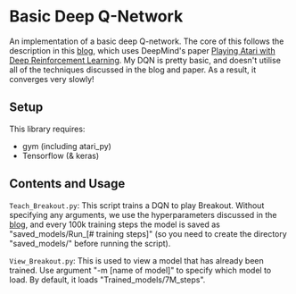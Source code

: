 # Basic Deep Q-Network

An implementation of a basic deep Q-network. The core of this follows the description in this [blog](https://becominghuman.ai/lets-build-an-atari-ai-part-0-intro-to-rl-9b2c5336e0ec), which uses DeepMind's paper 
[Playing Atari with Deep Reinforcement Learning](https://www.cs.toronto.edu/~vmnih/docs/dqn.pdf). My DQN is pretty 
basic, and doesn't utilise all of the techniques discussed in the blog and paper. As a result, it converges very slowly!

## Setup

This library requires:
- gym (including atari_py)
- Tensorflow (& keras)

## Contents and Usage

```Teach_Breakout.py```: This script trains a DQN to play Breakout. Without specifying any arguments, 
we use the hyperparameters discussed in the [blog](https://becominghuman.ai/lets-build-an-atari-ai-part-0-intro-to-rl-9b2c5336e0ec), and every 100k training steps the 
model is saved as "saved_models/Run_[# training steps]" (so you need to create the directory "saved_models/" before running the script).

```View_Breakout.py```: This is used to view a model that has already been trained. Use argument "-m [name of model]"
 to specify which model to load. By default, it loads "Trained_models/7M_steps".

